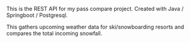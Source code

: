 This is the REST API for my pass compare project. Created with Java / Springboot / Postgresql.

This gathers upcoming weather data for ski/snowboarding resorts and compares the total incoming snowfall.
